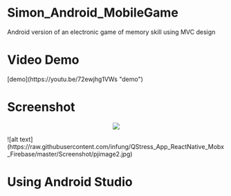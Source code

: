 # Simon_Android_MobileGame
Android version of an electronic game of memory skill using MVC design

<h1>Video Demo</h1>
<p>[demo](https://youtu.be/72ewjhg1VWs "demo")</p>

<h1>Screenshot</h1>
<p align="center">
  <img src="https://raw.githubusercontent.com/infung/QStress_App_ReactNative_Mobx_Firebase/master/Screenshot/pjimage2.jpg">
</p>
![alt text](https://raw.githubusercontent.com/infung/QStress_App_ReactNative_Mobx_Firebase/master/Screenshot/pjimage2.jpg)

<h1>Using Android Studio</h1>
